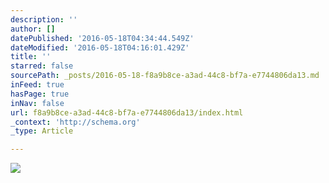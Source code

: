 ```yaml
---
description: ''
author: []
datePublished: '2016-05-18T04:34:44.549Z'
dateModified: '2016-05-18T04:16:01.429Z'
title: ''
starred: false
sourcePath: _posts/2016-05-18-f8a9b8ce-a3ad-44c8-bf7a-e7744806da13.md
inFeed: true
hasPage: true
inNav: false
url: f8a9b8ce-a3ad-44c8-bf7a-e7744806da13/index.html
_context: 'http://schema.org'
_type: Article

---
```

![](https://the-grid-user-content.s3-us-west-2.amazonaws.com/3b250fef-605e-4a08-823b-cbae5ed771f1.jpg)